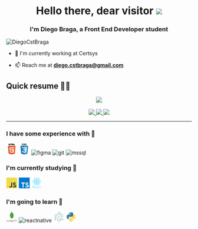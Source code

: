 <h1 align="center">Hello there, dear visitor <img src="https://raw.githubusercontent.com/kaueMarques/kaueMarques/master/hi.gif" width="30px"></h1>
<h3 align="center">I'm Diego Braga, a Front End Developer student</h3>

<p align="left"> <img src="https://komarev.com/ghpvc/?username=DiegoCstBraga" alt="DiegoCstBraga" /> </p>

- 🔭 I'm currently working at Certsys

- 📫 Reach me at **diego.cstbraga@gmail.com**

## Quick resume 👨‍💻

<p align='center'>
  <a  href="https://github.com/DiegoCstBraga">
    <img  height="180em" src="https://github-readme-stats.vercel.app/api?username=DiegoCstBraga&show_icons=true&include_all_commits=true&count_private=true" />
  </a>
</p>

<p align='center'>
  <a href="https://www.twitch.tv/espson" target="_blank">
    <img src="https://img.shields.io/badge/Twitch-9146FF?style=for-the-badge&logo=twitch&logoColor=white" target="_blank">
  </a>
  
  <a href = "mailto:diego.cstbraga@gmail.com" target="_blank">
    <img src="https://img.shields.io/badge/-Gmail-%23333?style=for-the-badge&logo=gmail&logoColor=white">
  </a>
  
  <a href="https://www.linkedin.com/in/DiegoCstBraga" target="_blank">
    <img src="https://img.shields.io/badge/-LinkedIn-%230077B5?style=for-the-badge&logo=linkedin&logoColor=white" target="_blank">
  </a>
  
</p>

---

### I have some experience with 🧪
<div style="display: inline-block">
  <img alt="html5" width="30" height="30" src="https://raw.githubusercontent.com/devicons/devicon/master/icons/html5/html5-original-wordmark.svg" />
  <img alt="css3" width="30" height="30" src="https://raw.githubusercontent.com/devicons/devicon/master/icons/css3/css3-original-wordmark.svg" />
  <img alt="figma" width="30" height="30" src="https://www.vectorlogo.zone/logos/figma/figma-icon.svg" />
  <img alt="git" width="30" height="30" src="https://www.vectorlogo.zone/logos/git-scm/git-scm-icon.svg" />
  <img alt="mssql" width="30" height="30" src="https://www.svgrepo.com/show/303229/microsoft-sql-server-logo.svg" />

</div>

### I'm currently studying 🔎
<div style="display: inline-block">
  <img alt="javascript" width="30" height="30" src="https://raw.githubusercontent.com/devicons/devicon/master/icons/javascript/javascript-original.svg" />
  <img alt="typescript" width="30" height="30" src="https://raw.githubusercontent.com/devicons/devicon/master/icons/typescript/typescript-original.svg" />
  <img alt="react" width="30" height="30" src="https://raw.githubusercontent.com/devicons/devicon/master/icons/react/react-original-wordmark.svg" />
  
</div>

### I'm going to learn 🎯
<div style="display: inline-block">
  <img alt="mongodb" width="30" height="30" src="https://raw.githubusercontent.com/devicons/devicon/master/icons/mongodb/mongodb-original-wordmark.svg" />

  <img alt="reactnative" width="30" height="30" src="https://reactnative.dev/img/header_logo.svg"/>
  <img alt="electron" width="30" height="30" src="https://raw.githubusercontent.com/devicons/devicon/master/icons/electron/electron-original.svg" />

  <img alt="python" width="30" height="30" src="https://raw.githubusercontent.com/devicons/devicon/master/icons/python/python-original.svg" />

</div>
